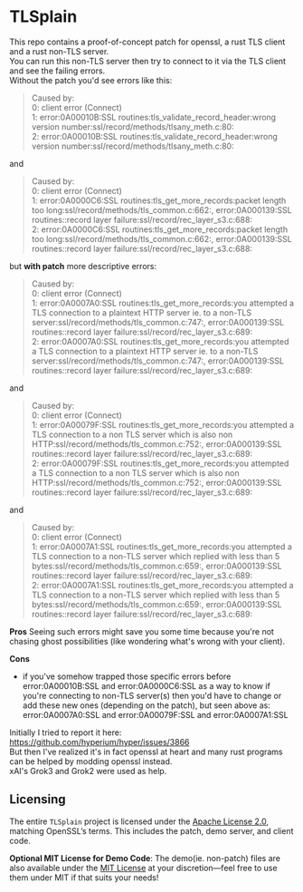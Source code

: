 # TLSplain

This repo contains a proof-of-concept patch for openssl, a rust TLS client and a rust non-TLS server.  
You can run this non-TLS server then try to connect to it via the TLS client and see the failing errors.  
Without the patch you'd see errors like this:  
  
> Caused by:  
>    0: client error (Connect)  
>    1: error:0A00010B:SSL routines:tls_validate_record_header:wrong version number:ssl/record/methods/tlsany_meth.c:80:  
>    2: error:0A00010B:SSL routines:tls_validate_record_header:wrong version number:ssl/record/methods/tlsany_meth.c:80:  
  
and  
  
> Caused by:  
>    0: client error (Connect)  
>    1: error:0A0000C6:SSL routines:tls_get_more_records:packet length too long:ssl/record/methods/tls_common.c:662:, error:0A000139:SSL routines::record layer failure:ssl/record/rec_layer_s3.c:688:  
>    2: error:0A0000C6:SSL routines:tls_get_more_records:packet length too long:ssl/record/methods/tls_common.c:662:, error:0A000139:SSL routines::record layer failure:ssl/record/rec_layer_s3.c:688:  
  

but **with patch** more descriptive errors:  
  
> Caused by:  
>    0: client error (Connect)  
>    1: error:0A0007A0:SSL routines:tls_get_more_records:you attempted a TLS connection to a plaintext HTTP server ie. to a non-TLS server:ssl/record/methods/tls_common.c:747:, error:0A000139:SSL routines::record layer failure:ssl/record/rec_layer_s3.c:689:  
>    2: error:0A0007A0:SSL routines:tls_get_more_records:you attempted a TLS connection to a plaintext HTTP server ie. to a non-TLS server:ssl/record/methods/tls_common.c:747:, error:0A000139:SSL routines::record layer failure:ssl/record/rec_layer_s3.c:689:  
  
and  
  
> Caused by:  
>    0: client error (Connect)  
>    1: error:0A00079F:SSL routines:tls_get_more_records:you attempted a TLS connection to a non TLS server which is also non HTTP:ssl/record/methods/tls_common.c:752:, error:0A000139:SSL routines::record layer failure:ssl/record/rec_layer_s3.c:689:  
>    2: error:0A00079F:SSL routines:tls_get_more_records:you attempted a TLS connection to a non TLS server which is also non HTTP:ssl/record/methods/tls_common.c:752:, error:0A000139:SSL routines::record layer failure:ssl/record/rec_layer_s3.c:689:  

  
and  
  
> Caused by:  
>    0: client error (Connect)  
>    1: error:0A0007A1:SSL routines:tls_get_more_records:you attempted a TLS connection to a non-TLS server which replied with less than 5 bytes:ssl/record/methods/tls_common.c:659:, error:0A000139:SSL routines::record layer failure:ssl/record/rec_layer_s3.c:689:  
>    2: error:0A0007A1:SSL routines:tls_get_more_records:you attempted a TLS connection to a non-TLS server which replied with less than 5 bytes:ssl/record/methods/tls_common.c:659:, error:0A000139:SSL routines::record layer failure:ssl/record/rec_layer_s3.c:689:  
  
  
**Pros**
Seeing such errors might save you some time because you're not chasing ghost possibilities (like wondering what's wrong with your client).  

**Cons**
- if you've somehow trapped those specific errors before error:0A00010B:SSL and error:0A0000C6:SSL as a way to know if you're connecting to non-TLS server(s) then you'd have to change or add these new ones (depending on the patch), but seen above as: error:0A0007A0:SSL and error:0A00079F:SSL and error:0A0007A1:SSL

Initially I tried to report it here: https://github.com/hyperium/hyper/issues/3866  
But then I've realized it's in fact openssl at heart and many rust programs can be helped by modding openssl instead.  
xAI's Grok3 and Grok2 were used as help.  

## Licensing
The entire `TLSplain` project is licensed under the [Apache License 2.0](LICENSE), matching OpenSSL’s terms. This includes the patch, demo server, and client code.

**Optional MIT License for Demo Code**: The demo(ie. non-patch) files are also available under the [MIT License](LICENSE.mit) at your discretion—feel free to use them under MIT if that suits your needs!

